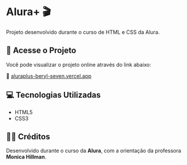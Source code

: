 # Alura+ 🎬

Projeto desenvolvido durante o curso de HTML e CSS da Alura.

## 🚀 Acesse o Projeto

Você pode visualizar o projeto online através do link abaixo:

🔗 [aluraplus-beryl-seven.vercel.app](https://aluraplus-beryl-seven.vercel.app)

## 💻 Tecnologias Utilizadas

- HTML5
- CSS3

## 👨‍🏫 Créditos
Desenvolvido durante o curso da **Alura**, com a orientação da professora **Monica Hillman**.
